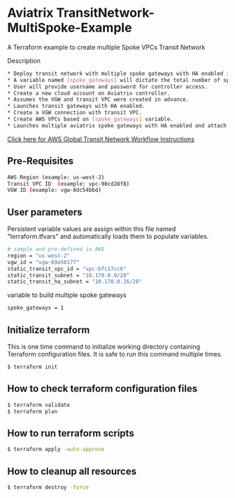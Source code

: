 # Aviatrix TransitNetwork-MultiSpoke-Example
A Terraform example to create multiple Spoke VPCs Transit Network

Description
```sh
* Deploy transit network with multiple spoke gateways with HA enabled in single region.
* A variable named [spoke_gateways] will dictate the total number of spoke gateways.
* User will provide username and password for controller access.
* Create a new cloud account on Aviatrix controller.
* Assumes the VGW and transit VPC were created in advance. 
* Launches transit gateways with HA enabled.
* Create a VGW connection with transit VPC. 
* Create AWS VPCs based on [spoke_gateways] variable.
* Launches multiple aviatrix spoke gateways with HA enabled and attach to transit VPC.   
```
[Click here for AWS Global Transit Network Workflow Instructions](http://docs.aviatrix.com/HowTos/transitvpc_workflow.html)

Pre-Requisites 
--------------
```sh
AWS Region (example: us-west-2)
Transit VPC ID  (example: vpc-90cd28f8)
VGW ID (example: vgw-8dc54bbd)
```

User parameters
---------------

 Persistent variable values are assign within this file named "terraform.tfvars" and automatically loads them to populate variables. 
```sh
# sample and pre-defined in AWS
region = "us-west-2"
vgw_id = "vgw-69a50177"
static_transit_vpc_id = "vpc-bfc17cc6"
static_transit_subnet = "10.170.0.0/28"
static_transit_ha_subnet = "10.170.0.16/28"
```
 variable to build multiple spoke gateways
```sh
spoke_gateways = 1
```

Initialize terraform
--------------------
 This is one time command to initialize working directory containing Terraform configuration files. It is safe to run this command multiple times. 
```sh
$ terraform init
```

How to check terraform configuration files
------------------------------------------
```sh
$ terraform validate
$ terraform plan
```

How to run terraform scripts
----------------------------
```sh
$ terraform apply -auto-approve
```

How to cleanup all resources
----------------------------
```sh
$ terraform destroy -force
```
